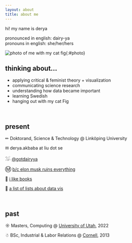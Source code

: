 ```yaml
---
layout: about
title: about me
---
```


hi! my name is derya

<p>pronounced in english: dairy-ya<br>
pronouns in english: she/her/hers
</p>

<section id="about-me" markdown=1>

![photo of me with my cat fig](/assets/images/me.png){:#photo}

## thinking about...

- applying critical & feminist theory + visualization
- communicating science research
- understanding how data became important
- learning Swedish
- hanging out with my cat Fig

</section>

<br>

## present

✏ Doktorand, Science & Technology @ Linköping University

✉ derya.akbaba at liu dot se

𓅮 [@gotdairyya](https://twitter.com/gotdairyya)

Ⓜ [b/c elon musk ruins everything](https://mastodon.social/@gotdairyya)

📖 [i like books](https://www.goodreads.com/user/show/63729092-derya)

💾 [a list of lists about data vis](https://docs.google.com/spreadsheets/d/e/2PACX-1vS_SZmjPfMUKl9SvwmWno80SdKGW6MNk_BDux0oAnl3KRAeUWZtCGtV1O_Uc-r5SuKBhljZaWlAhmj7/pubhtml)

<br>

## past

☼ Masters, Computing @ [University of Utah](https://www.sci.utah.edu/the-institute.html), 2022

☃ BSc, Industrial & Labor Relations @ [Cornell](https://www.ilr.cornell.edu/), 2013
